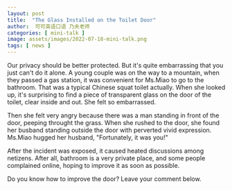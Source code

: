 ```yaml
---
layout: post
title:  "The Glass Installed on the Toilet Door"
author:  可可英语口语 乃夫老师
categories: [ mini-talk ]
image: assets/images/2022-07-18-mini-talk.png
tags: [ news ]
---
```


Our privacy should be better protected. But it's quite embarrassing that you just can't do it alone. A young couple was on the way to a mountain, when they passed a gas station, it was convenient for Ms.Miao to go to the bathroom. That was a typical Chinese squat toilet actually. When she looked up, it's surprising to find a piece of transparent glass on the door of the toilet, clear inside and out. She felt so embarrassed.

Then she felt very angry because there was a man standing in front of the door, peeping throught the grass. When she rushed to the door, she found her busband standing outside the door with perverted vivid expression. Ms.Miao hugged her husband, "Fortunately, it was you!"

After the incident was exposed, it caused heated discussions among netizens. After all, bathroom is a very private place, and some people complained online, hoping to improve it as soon as possible.

Do you know how to improve the door? Leave your comment below.

<!-- ![]({{site.url}}/{{ page.image }}) -->
